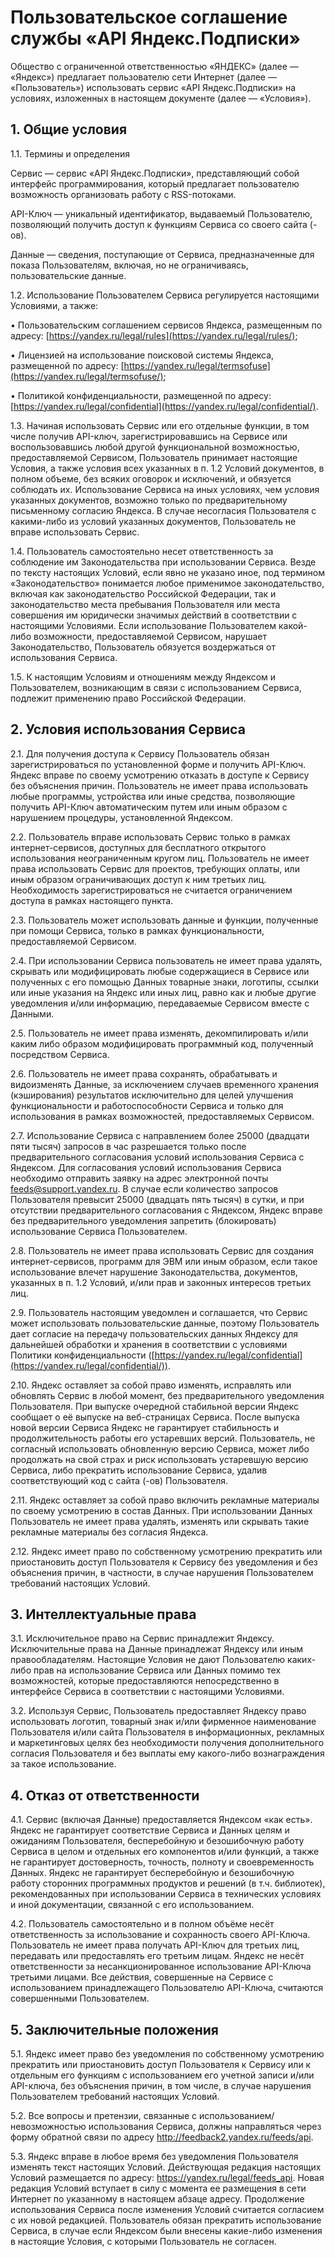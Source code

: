  Пользовательское соглашение службы «API Яндекс.Подписки»
========================================================

 Общество с ограниченной ответственностью «ЯНДЕКС» (далее — «Яндекс») предлагает пользователю сети Интернет (далее — «Пользователь») использовать сервис «API Яндекс.Подписки» на условиях, изложенных в настоящем документе (далее — «Условия»).


 1\. Общие условия
-----------------

 1\.1\. Термины и определения


Сервис — сервис «API Яндекс.Подписки», представляющий собой интерфейс программирования, который предлагает пользователю возможность организовать работу с RSS\-потоками.


API\-Ключ — уникальный идентификатор, выдаваемый Пользователю, позволяющий получить доступ к функциям Сервиса со своего сайта (\-ов).


Данные — сведения, поступающие от Сервиса, предназначенные для показа Пользователям, включая, но не ограничиваясь, пользовательские данные.


1\.2\. Использование Пользователем Сервиса регулируется настоящими Условиями, а также:


• Пользовательским соглашением сервисов Яндекса, размещенным по адресу: [https://yandex.ru/legal/rules](https://yandex.ru/legal/rules/);


• Лицензией на использование поисковой системы Яндекса, размещенной по адресу: [https://yandex.ru/legal/termsofuse](https://yandex.ru/legal/termsofuse/);


• Политикой конфиденциальности, размещенной по адресу: [https://yandex.ru/legal/confidential](https://yandex.ru/legal/confidential/).


1\.3\. Начиная использовать Сервис или его отдельные функции, в том числе получив API\-ключ, зарегистрировавшись на Сервисе или воспользовавшись любой другой функциональной возможностью, предоставляемой Сервисом, Пользователь принимает настоящие Условия, а также условия всех указанных в п. 1\.2 Условий документов, в полном объеме, без всяких оговорок и исключений, и обязуется соблюдать их. Использование Сервиса на иных условиях, чем условия указанных документов, возможно только по предварительному письменному согласию Яндекса. В случае несогласия Пользователя с какими\-либо из условий указанных документов, Пользователь не вправе использовать Сервис.


1\.4\. Пользователь самостоятельно несет ответственность за соблюдение им Законодательства при использовании Сервиса. Везде по тексту настоящих Условий, если явно не указано иное, под термином «Законодательство» понимается любое применимое законодательство, включая как законодательство Российской Федерации, так и законодательство места пребывания Пользователя или места совершения им юридически значимых действий в соответствии с настоящими Условиями. Если использование Пользователем какой\-либо возможности, предоставляемой Сервисом, нарушает Законодательство, Пользователь обязуется воздержаться от использования Сервиса.


1\.5\. К настоящим Условиям и отношениям между Яндексом и Пользователем, возникающим в связи с использованием Сервиса, подлежит применению право Российской Федерации.


 2\. Условия использования Сервиса
---------------------------------

 2\.1\. Для получения доступа к Сервису Пользователь обязан зарегистрироваться по установленной форме и получить API\-Ключ. Яндекс вправе по своему усмотрению отказать в доступе к Сервису без объяснения причин. Пользователь не имеет права использовать любые программы, устройства или иные средства, позволяющие получить API\-Ключ автоматическим путем или иным образом с нарушением процедуры, установленной Яндексом.


2\.2\. Пользователь вправе использовать Сервис только в рамках интернет\-сервисов, доступных для бесплатного открытого использования неограниченным кругом лиц. Пользователь не имеет права использовать Сервис для проектов, требующих оплаты, или иным образом ограничивающих доступ к ним третьих лиц. Необходимость зарегистрироваться не считается ограничением доступа в рамках настоящего пункта.


2\.3\. Пользователь может использовать данные и функции, полученные при помощи Сервиса, только в рамках функциональности, предоставляемой Сервисом.


2\.4\. При использовании Сервиса пользователь не имеет права удалять, скрывать или модифицировать любые содержащиеся в Сервисе или полученных с его помощью Данных товарные знаки, логотипы, ссылки или иные указания на Яндекс или иных лиц, равно как и любые другие уведомления и/или информацию, передаваемые Сервисом вместе с Данными.


2\.5\. Пользователь не имеет права изменять, декомпилировать и/или каким либо образом модифицировать программный код, полученный посредством Сервиса.


2\.6\. Пользователь не имеет права сохранять, обрабатывать и видоизменять Данные, за исключением случаев временного хранения (кэширования) результатов исключительно для целей улучшения функциональности и работоспособности Сервиса и только для использования в рамках возможностей, предоставляемых Сервисом.

 2\.7\. Использование Сервиса с направлением более 25000 (двадцати пяти тысяч) запросов в час разрешается только после предварительного согласования условий использования Сервиса с Яндексом. Для согласования условий использования Сервиса необходимо отправить заявку на адрес электронной почты [feeds@support.yandex.ru](mailto:feeds@support.yandex.ru). В случае если количество запросов Пользователя превысит 25000 (двадцать пять тысяч) в сутки, и при отсутствии предварительного согласования с Яндексом, Яндекс вправе без предварительного уведомления запретить (блокировать) использование Сервиса Пользователем.


2\.8\. Пользователь не имеет права использовать Сервис для создания интернет\-сервисов, программ для ЭВМ или иным образом, если такое использование влечет нарушение Законодательства, документов, указанных в п. 1\.2 Условий, и/или прав и законных интересов третьих лиц.


2\.9\. Пользователь настоящим уведомлен и соглашается, что Сервис может использовать пользовательские данные, поэтому Пользователь дает согласие на передачу пользовательских данных Яндексу для дальнейшей обработки и хранения в соответствии с условиями Политики конфиденциальности ([https://yandex.ru/legal/confidential](https://yandex.ru/legal/confidential/)).


2\.10\. Яндекс оставляет за собой право изменять, исправлять или обновлять Сервис в любой момент, без предварительного уведомления Пользователя. При выпуске очередной стабильной версии Яндекс сообщает о её выпуске на веб\-страницах Сервиса. После выпуска новой версии Сервиса Яндекс не гарантирует стабильность и продолжительность работы его устаревших версий. Пользователь, не согласный использовать обновленную версию Сервиса, может либо продолжать на свой страх и риск использовать устаревшую версию Сервиса, либо прекратить использование Сервиса, удалив соответствующий код с сайта (\-ов) Пользователя.


2\.11\. Яндекс оставляет за собой право включить рекламные материалы по своему усмотрению в состав Данных. При использовании Данных Пользователь не имеет права удалять, изменять или скрывать такие рекламные материалы без согласия Яндекса.


2\.12\. Яндекс имеет право по собственному усмотрению прекратить или приостановить доступ Пользователя к Сервису без уведомления и без объяснения причин, в частности, в случае нарушения Пользователем требований настоящих Условий.


 3\. Интеллектуальные права
--------------------------

 3\.1\. Исключительное право на Сервис принадлежит Яндексу. Исключительные права на Данные принадлежат Яндексу или иным правообладателям. Настоящие Условия не дают Пользователю каких\-либо прав на использование Сервиса или Данных помимо тех возможностей, которые предоставляются непосредственно в интерфейсе Сервиса в соответствии с настоящими Условиями.


3\.2\. Используя Сервис, Пользователь предоставляет Яндексу право использовать логотип, товарный знак и/или фирменное наименование Пользователя и/или сайта Пользователя в информационных, рекламных и маркетинговых целях без необходимости получения дополнительного согласия Пользователя и без выплаты ему какого\-либо вознаграждения за такое использование.


 4\. Отказ от ответственности
----------------------------

 4\.1\. Сервис (включая Данные) предоставляется Яндексом «как есть». Яндекс не гарантирует соответствие Сервиса и Данных целям и ожиданиям Пользователя, бесперебойную и безошибочную работу Сервиса в целом и отдельных его компонентов и/или функций, а также не гарантирует достоверность, точность, полноту и своевременность Данных. Яндекс не гарантирует бесперебойную и безошибочную работу сторонних программных продуктов и решений (в т.ч. библиотек), рекомендованных при использовании Сервиса в технических условиях и иной документации, связанной с его использованием.


4\.2\. Пользователь самостоятельно и в полном объёме несёт ответственность за использование и сохранность своего API\-Ключа. Пользователь не имеет права получать API\-Ключ для третьих лиц, передавать или предоставлять его третьим лицам. Яндекс не несёт ответственности за несанкционированное использование API\-Ключа третьими лицами. Все действия, совершенные на Сервисе с использованием принадлежащего Пользователю API\-Ключа, считаются совершенными Пользователем.


 5\. Заключительные положения
----------------------------

 5\.1\. Яндекс имеет право без уведомления по собственному усмотрению прекратить или приостановить доступ Пользователя к Сервису или к отдельным его функциям с использованием его учетной записи и/или API\-ключа, без объяснения причин, в том числе, в случае нарушения Пользователем требований настоящих Условий.


5\.2\. Все вопросы и претензии, связанные с использованием/невозможностью использования Сервиса, должны направляться через форму обратной связи по адресу [http://feedback2\.yandex.ru/feeds/api](http://feedback2.yandex.ru/feeds/api).


5\.3\. Яндекс вправе в любое время без уведомления Пользователя изменять текст настоящих Условий. Действующая редакция настоящих Условий размещается по адресу: <https://yandex.ru/legal/feeds_api>. Новая редакция Условий вступает в силу с момента ее размещения в сети Интернет по указанному в настоящем абзаце адресу. Продолжение использования Сервиса после изменения Условий считается согласием с их новой редакцией. Пользователь обязан прекратить использование Сервиса, в случае если Яндексом были внесены какие\-либо изменения в настоящие Условия, с которыми Пользователь не согласен.

  
